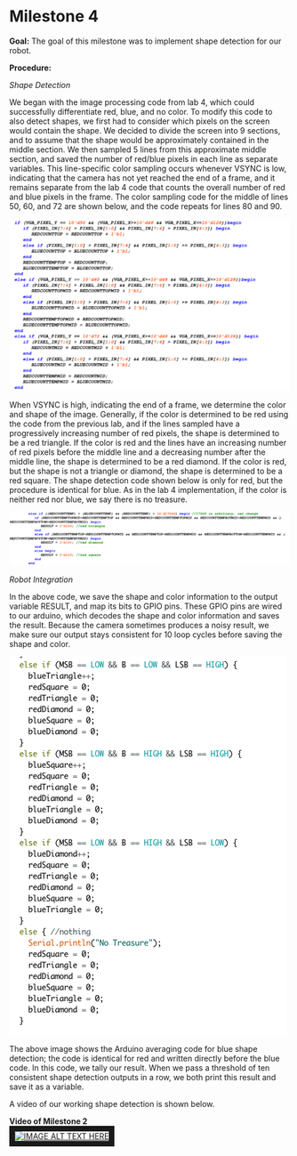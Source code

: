 # Milestone 4


**Goal:**
The goal of this milestone was to implement shape detection for our robot.

**Procedure:**  

*Shape Detection* 

We began with the image processing code from lab 4, which could successfully differentiate red, blue, and no color. To modify this code to also detect shapes, we first had to consider which pixels on the screen would contain the shape. We decided to divide the screen into 9 sections, and to assume that the shape would be approximately contained in the middle section. We then sampled 5 lines from this approximate middle section, and saved the number of red/blue pixels in each line as separate variables. This line-specific color sampling occurs whenever VSYNC is low, indicating that the camera has not yet reached the end of a frame, and it remains separate from the lab 4 code that counts the overall number of red and blue pixels in the frame. The color sampling code for the middle of lines 50, 60, and 72 are shown below, and the code repeats for lines 80 and 90.

![alt text](/assets/milestone4/lineSamplingCode.png)

When VSYNC is high, indicating the end of a frame, we determine the color and shape of the image. Generally, if the color is determined to be red using the code from the previous lab, and if the lines sampled have a progressively increasing number of red pixels, the shape is determined to be a red triangle. If the color is red and the lines have an increasing number of red pixels before the middle line and a decreasing number after the middle line, the shape is determined to be a red diamond. If the color is red, but the shape is not a triangle or diamond, the shape is determined to be a red square. The shape detection code shown below is only for red, but the procedure is identical for blue. As in the lab 4 implementation, if the color is neither red nor blue, we say there is no treasure.

![alt text](/assets/milestone4/redShapeDetection.png)

*Robot Integration* 

In the above code, we save the shape and color information to the output variable RESULT, and map its bits to GPIO pins. These GPIO pins are wired to our arduino, which decodes the shape and color information and saves the result. Because the camera sometimes produces a noisy result, we make sure our output stays consistent for 10 loop cycles before saving the shape and color.

![alt text](/assets/milestone4/blueArduinoCode.png)

The above image shows the Arduino averaging code for blue shape detection; the code is identical for red and written directly before the blue code. In this code, we tally our result. When we pass a threshold of ten consistent shape detection outputs in a row, we both print this result and save it as a variable.

A video of our working shape detection is shown below.
 

**Video of Milestone 2**  
<a href="https://www.youtube.com/watch?v=Sw3WUQa44-k
" target="_blank"><img src="http://img.youtube.com/vi/Sw3WUQa44-k/0.jpg" 
alt="IMAGE ALT TEXT HERE" width="240" height="180" border="10" /></a>



